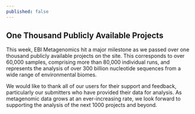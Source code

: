 ```yaml
---
published: false
---
```

## One Thousand Publicly Available Projects
This week, EBI Metagenomics hit a major milestone as we passed over one thousand
publicly available projects on the site. This corresponds to over 60,000 samples, comprising
more than 80,000 individual runs, and represents the analysis of over 300 billion nucleotide
sequences from a wide range of environmental biomes.

We would like to thank all of our users for their support and feedback, particularly our
submitters who have provided their data for analysis. As metagenomic data grows at
an ever-increasing rate, we look forward to supporting the analysis of the next 1000
projects and beyond.
